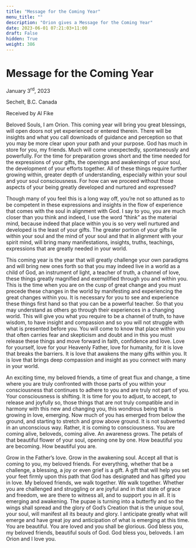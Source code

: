 ```yaml
---
title: "Message for the Coming Year"
menu_title: ""
description: "Orion gives a Message for the Coming Year"
date: 2023-06-01 07:21:03+11:00
draft: False
hidden: True
weight: 386
---
```

# Message for the Coming Year

January 3<sup>rd</sup>, 2023

Sechelt, B.C. Canada

Received by Al Fike  



Beloved Souls, I am Orion. This coming year will bring you great blessings, will open doors not yet experienced or entered therein. There will be insights and what you call downloads of guidance and perception so that you may be more clear upon your path and your purpose. God has much in store for you, my friends. Much will come unexpectedly, spontaneously and powerfully. For the time for preparation grows short and the time needed for the expressions of your gifts, the openings and awakenings of your soul, the development of your efforts together. All of these things require further growing within, greater depth of understanding, especially within your soul and your soul consciousness. For how can we proceed without those aspects of your being greatly developed and nurtured and expressed? 

Though many of you feel this is a long way off, you’re not so attuned as to be competent in these expressions and insights in the flow of experience that comes with the soul in alignment with God. I say to you, you are much closer than you think and indeed, I use the word “think” as the material mind, because indeed that place within you is so very well nurtured and developed is the least of your gifts. The greater portion of your gifts lie within your soul and the mind of your soul and that in alignment with your spirit mind, will bring many manifestations, insights, truths, teachings, expressions that are greatly needed in your world.

This coming year is the year that will greatly challenge your own paradigms and will bring new ones forth so that you may indeed live in a world as a child of God, an instrument of light, a teacher of truth, a channel of love, these things greatly magnified and exemplified through you and within you. This is the time when you are on the cusp of great change and you must precede these changes in the world by manifesting and experiencing the great changes within you. It is necessary for you to see and experience these things first hand so that you can be a powerful teacher. So that you may understand as others go through their experiences in a changing world. This will give you what you require to be a channel of truth, to have wisdom, to have insight and compassion and so you will not struggle with what is presented before you. You will come to know that place within you that often carries fear and skepticism and doubt and in this you must release these things and move forward in faith, confidence and love. Love for yourself, love for your Heavenly Father, love for humanity, for it is love that breaks the barriers. It is love that awakens the many gifts within you. It is love that brings deep compassion and insight as you connect with many in your world. 
 
An exciting time, my beloved friends, a time of great flux and change, a time where you are truly confronted with those parts of you within your consciousness that continues to adhere to you and are truly not part of you. Your consciousness is shifting. It is time for you to adjust, to accept, to release and joyfully so, those things that are not truly compatible and in harmony with this new and changing you, this wondrous being that is growing in love, emerging. Now much of you has emerged from below the ground, and starting to stretch and grow above ground. It is not subverted in an unconscious way. Rather, it is coming to consciousness. You are coming alive, beloveds, coming alive. An awareness grows. The petals of that beautiful flower of your soul, opening one by one. How beautiful you are becoming. How beautiful you are. 

Grow in the Father’s love. Grow in the awakening soul. Accept all that is coming to you, my beloved friends. For everything, whether that be a challenge, a blessing, a joy or even grief is a gift. A gift that will help you set your feet firmly upon this path that God has designated and has gifted you in love. My beloved friends, we walk together. We walk together. Whether you are challenged and struggling or are joyful and in that state of grace and freedom, we are there to witness all, and to support you in all. It is emerging and awakening. The pupae is turning into a butterfly and so the wings shall spread and the glory of God’s Creation that is the unique soul, your soul, will manifest all its beauty and glory. I anticipate greatly what will emerge and have great joy and anticipation of what is emerging at this time. You are beautiful. You are loved and you shall be glorious.  God bless you, my beloved friends, beautiful souls of God. God bless you, beloveds. I am Orion and I love you.